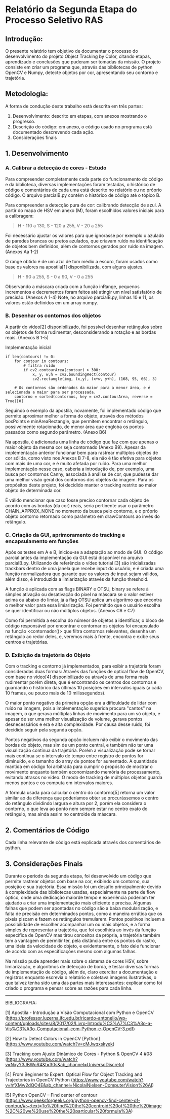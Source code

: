 # Relatório da Segunda Etapa do Processo Seletivo RAS

## Introdução:

O presente relatório tem objetivo de documentar o processo do desenvolvimento do projeto Object Tracking by Color, citando etapas, aprendizado e conclusões que puderam ser tomadas da missão. O projeto consiste em criar um programa que, através das bibliotecas de python OpenCV e Numpy, detecte objetos por cor, apresentando seu contorno e trajetória.

## Metodologia:

A forma de condução deste trabalho está descrita em três partes:
1. Desenvolvimento: descrito em etapas, com anexos mostrando o progresso.
2. Descrição do código: em anexo, o código usado no programa está documentado descrevendo cada ação.
3. Considerações finais

## 1. Desenvolvimento
### A. Calibrar a detecção de cores - Estudo
Para compreender completamente cada parte do funcionamento do código e da biblioteca, diversas implementações foram testadas, o histórico de código e comentários de cada uma está descrito no relatório ou no próprio código. O arquivo parcialB.py contém o histórico de código até o tópico B.

Para compreender a detecção pura de cor: calibrando detecção de azul.
A partir do mapa de HSV em anexo (M), foram escolhidos valores iniciais para a calibragem: 
> H - 110 a 130, S - 120 a 255, V - 20 a 255

Foi necessário ajustar os valores para que ignorasse por exemplo o azulado de paredes brancas ou pretos azulados, que criavam ruído na identificação de objetos bem definidos, além de contornos gerados por ruído na imagem. (Anexos Aa 1-2)

O range obtido é de um azul de tom médio a escuro, foram usados como base os valores na apostila[1] disponibilizada, com alguns ajustes. 
> H - 90 a 255, S - 0 a 90, V - 0 a 255

Observando a máscara criada com a função inRange, pequenos incrementos e decrementos foram feitos até atingir um nível satisfatório de precisão. (Anexos A 1-4) Note, no arquivo parcialB.py, linhas 10 e 11, os valores estão definidos em um array numpy.

### B. Desenhar os contornos dos objetos
A partir do vídeo[2] disponibilizado, foi possível desenhar retângulos sobre os objetos de forma rudimentar, desconsiderando a rotação e as bordas reais. (Anexos B 1-5)

Implementação inicial

```
if len(contours) != 0:
    for contour in contours:
        # filtra ruído
        if cv2.contourArea(contour) > 300:
            x, y, w,h = cv2.boundingRect(contour)
            cv2.rectangle(img, (x,y), (x+w, y+h), (168, 95, 66), 3)
    
    # Os contornos são ordenados da maior para a menor área, e é selecionada a maior para ser processada.
    contorno = sorted(contornos, key = cv2.contourArea, reverse = True)[0]
```


Seguindo o exemplo da apostila, novamente, foi implementado código que permite aproximar melhor a forma do objeto, através dos métodos boxPoints e minAreaRectangle, que permitem encontrar o retângulo, possivelmente rotacionado, de menor área que engloba os pontos passados como segundo parâmetro. (Anexo B6)

Na apostila, é adicionada uma linha de código que faz com que apenas o maior objeto da mesma cor seja contornado (Anexo B9). Apesar da  implementação anterior funcionar bem para rastrear múltiplos objetos de cor sólida, como visto nos Anexos B 7-8, ela não é tão efetiva para objetos com mais de uma cor, e é muito afetada por ruído. Para uma melhor implementação nesse caso, caberia a introdução de, por exemplo, uma busca por contornos Canny, associada à análise de cor, que pudesse dar uma melhor visão geral dos contornos dos objetos da imagem. Para os propósitos deste projeto, foi decidido manter o tracking restrito ao maior objeto de determinada cor.

É válido mencionar que caso fosse preciso contornar cada objeto de acordo com as bordas (da cor) reais, seria pertinente usar o parâmetro CHAIN_APPROX_NONE no momento da busca pelo contorno, e o próprio objeto contorno retornado como parâmetro em drawContours ao invés do retângulo. 


### C. Criação da GUI, aprimoramento do tracking e encapsulamento em funções

Após os testes em A e B, iniciou-se a adaptação ao modo de GUI. O código parcial antes da implementação da GUI está disponível no arquivo parcialB.py.
Utilizando de referência o vídeo tutorial [3] são inicializadas trackbars dentro de uma janela que recebe input do usuário, e é criada uma função normalizadora que garante que os valores de input sejam válidos, além disso, é introduzida a limiarização através da função threshold. 

A função é aplicada com as flags BINARY e OTSU, binary se refere à simples ativação ou desativação do pixel na máscara se o valor estiver acima ou abaixo do limiar, já a flag OTSU aplica um algoritmo que encontra o melhor valor para essa limiarização. 
Foi permitido que o usuário escolha se quer identificar ou não múltiplos objetos. (Anexos C6 e C7)

Como foi permitida a escolha do númeor de objetos a identificar, o bloco de código responsável por encontrar e contornar os objetos foi encapsulado na função <contornador()> que filtra contornos relevantes, desenha um retângulo ao redor deles, e, veremos mais à frente, encontra e exibe seus centros e trajetórias.

### D. Exibição da trajetória do Objeto
Com o tracking e contorno já implementados, para exibir a trajetória foram consideradas duas formas:
Através das funções de optical flow de OpenCV, com base no vídeo[4] disponibilizado ou através de uma forma mais rudimentar porém direta, que é encontrando os centros dos contornos e guardando o histórico das últimas 10 posições em intervalos iguais (a cada 10 frames, ou pouco mais de 10 milissegundos).

O maior ponto negativo da primeira opção era a dificuldade de lidar com ruído na imagem, pois a implementação sugerida procura "cantos" na imagem, o que gerava múltiplas linhas de movimento para um só objeto, e apesar de ser uma melhor visualização de volume, gerava pontos desnecessários e era e alta complexidade. Por causa desse ruído, foi decidido seguir pela segunda opção.

Pontos negativos da segunda opção incluem não exibir o movimento das bordas do objeto, mas sim de um ponto central, e também não ter uma visualização contínua da trajetória. Porém a visualização pode se tornar mais contínua se o intervalo de tempo entre registro de pontos for diminuído, e o tamanho do array de pontos for aumentado. A quantidade mantida em código foi arbitrada para cumprir o propósito de mostrar o movimento enquanto também economizando memória de processamento, evitando atrasos no vídeo. O modo de tracking de múltiplos objetos guarda menos pontos e os computa em intervalos maiores.

A fórmula usada para calcular o centro do contorno[5] retorna um valor similar ao da diferença que poderíamos obter se procurássemos o centro do retângulo dividindo largura e altura por 2, porém ela considera o contorno, o que leva ao ponto nem sempre estar no centro exato do retângulo, mas ainda assim no centroide da máscara.

## 2. Comentários de Código

Cada linha relevante de código está explicada através dos comentários de python.

## 3. Considerações Finais

Durante o período da segunda etapa, foi desenvolvido um código que permite rastrear objetos com base na cor, exibindo um contorno, sua posição e sua trajetória. Essa missão foi um desafio principalmente devido à complexidade das bibliotecas usadas, especialmente na parte de flow óptico, onde uma dedicação maiorde tempo e experiência poderiam ter ajudado a criar uma implementação mais eficiente e precisa. Algumas falhas que podem ser apontadas no código são a baixa modularização, e falta de precisão em determinados pontos, como a maneira errática que os píxeis piscam e fazem os retângulos tremularem. 
Pontos positivos incluem a possibilidade de escolher acompanhar um ou mais objetos, e a forma simples de representar a trajetória, que foi escolhida ao invés da função específica de OpenCV mas tirou conceitos da própria, a trajetória também tem a vantagem de permitir ter, pela distância entre os pontos do rastro, uma ideia da velocidade do objeto, e evidentemente, o fato dele funcionar de acordo com as especificações mesmo com algumas falhas.

Na missão pude aprender mais sobre o sistema de cores HSV, sobre limiarização, e algoritmos de detecção de borda, e testar diversas formas de implementação de código, além de, claro exercitar a documentação e registros enquanto escrevia o relatório e coletava imagens ilustrativas, o que talvez tenha sido uma das partes mais interessantes: explicar como foi criado o programa e pensar sobre as razões para cada linha. 

--------
BIBLIOGRAFIA:

[1] Apostila - Introdução a Visão Computacional com Python e OpenCV (https://professor.luzerna.ifc.edu.br/ricardo-antonello/wp-content/uploads/sites/8/2017/02/Livro-Introdu%C3%A7%C3%A3o-a-Vis%C3%A3o-Computacional-com-Python-e-OpenCV-3.pdf)

[2] How to Detect Colors in OpenCV [Python] (https://www.youtube.com/watch?v=cMJwqxskyek)

[3] Tracking com Ajuste Dinâmico de Cores - Python & OpenCV 4 #08 (https://www.youtube.com/watch?v=NxyY3JBWoR4&t=30s&ab_channel=UniversoDiscreto)

[4] From Beginner to Expert: Optical Flow for Object Tracking and Trajectories in OpenCV Python (https://www.youtube.com/watch?v=hfXMw2dQO4E&ab_channel=NicolaiNielsen-ComputerVision%26AI)

[5] Python OpenCV – Find center of contour (https://www.geeksforgeeks.org/python-opencv-find-center-of-contour/#:~:text=To%20find%20the%20centroid%20of%20the%20image%2C%20we%20use%20the%20particular%20formula%3A)